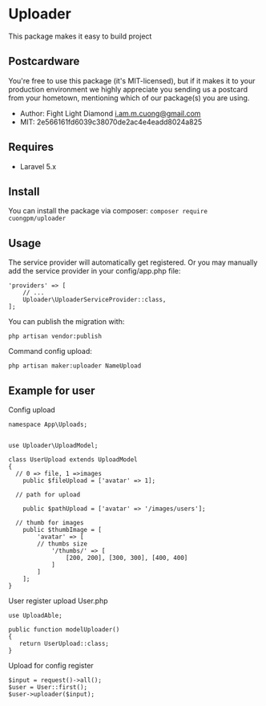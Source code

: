 # Uploader
This package makes it easy to build project

## Postcardware
You're free to use this package (it's MIT-licensed), but if it makes it to your production environment we highly appreciate you sending us a postcard from your hometown, mentioning which of our package(s) you are using.
- Author: Fight Light Diamond <i.am.m.cuong@gmail.com>
- MIT: 2e566161fd6039c38070de2ac4e4eadd8024a825

## Requires
- Laravel 5.x

## Install
You can install the package via composer:
`composer require cuongpm/uploader`

## Usage
The service provider will automatically get registered. Or you may manually add the service provider in your config/app.php file:

```
'providers' => [
    // ...
    Uploader\UploaderServiceProvider::class,
];
```

You can publish the migration with:
```angular2html
php artisan vendor:publish
```

Command config upload: 
 ```angular2html
php artisan maker:uploader NameUpload
 ```
## Example for user
Config upload
```angular2html
namespace App\Uploads;


use Uploader\UploadModel;

class UserUpload extends UploadModel
{
  // 0 => file, 1 =>images
    public $fileUpload = ['avatar' => 1];
    
  // path for upload

    public $pathUpload = ['avatar' => '/images/users'];
    
  // thumb for images
    public $thumbImage = [
        'avatar' => [
        // thumbs size
            '/thumbs/' => [
                [200, 200], [300, 300], [400, 400]
            ]
        ]
    ];
}
```
User register upload User.php
 ```angular2html
use UploadAble;
  
 public function modelUploader()
{
    return UserUpload::class;
}
```

Upload for config register

```
$input = request()->all();
$user = User::first();
$user->uploader($input);
```